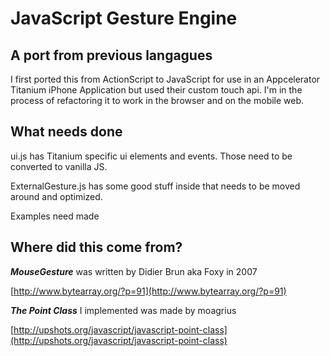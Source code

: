 # JavaScript Gesture Engine #
## A port from previous langagues ##
I first ported this from ActionScript to JavaScript for use in an Appcelerator Titanium iPhone Application but used their custom touch api. I'm in the process of refactoring it to work in the browser and on the mobile web.

## What needs done ##
ui.js has Titanium specific ui elements and events. Those need to be converted to vanilla JS.

ExternalGesture.js has some good stuff inside that needs to be moved around and optimized.

Examples need made

## Where did this come from? ##
***MouseGesture*** was  written by Didier Brun aka Foxy in 2007

[http://www.bytearray.org/?p=91](http://www.bytearray.org/?p=91)

***The Point Class*** I implemented was made by moagrius

[http://upshots.org/javascript/javascript-point-class](http://upshots.org/javascript/javascript-point-class)


